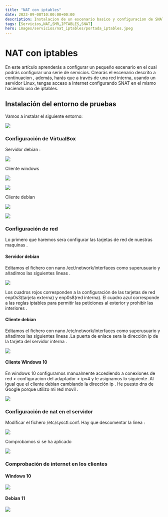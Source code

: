 ```yaml
---
title: "NAT con iptables"
date: 2023-09-08T10:00:00+00:00
description: Instalacion de un escenario basico y configuracion de SNAT
tags: [Servicios,NAT,SMR,IPTABLES,SNAT]
hero: images/servicios/nat_iptables/portada_iptables.jpeg
---
```



# NAT con iptables
En este artículo aprenderás a configurar un pequeño escenario en el cual podrás configurar una serie de servicios. Crearás el escenario descrito a continuacion , además, harás que a través de una red interna, usando un servidor Linux, tengas acceso a Internet configurando SNAT en el mismo haciendo uso de iptables.
## Instalación del entorno de pruebas
Vamos a instalar el siguiente entorno:

![](/servicios/nat_iptables/img/Aspose.Words.5fca9cc1-3c81-4853-a5ed-a70b0122341b.001.png)

### Configuración de VirtualBox
Servidor debian :

![](/servicios/nat_iptables/img/Aspose.Words.5fca9cc1-3c81-4853-a5ed-a70b0122341b.002.png)

Cliente windows

![](/servicios/nat_iptables/img/Aspose.Words.5fca9cc1-3c81-4853-a5ed-a70b0122341b.003.png)

![](/servicios/nat_iptables/img/Aspose.Words.5fca9cc1-3c81-4853-a5ed-a70b0122341b.004.png)

Cliente debian

![](/servicios/nat_iptables/img/Aspose.Words.5fca9cc1-3c81-4853-a5ed-a70b0122341b.005.png)

![](/servicios/nat_iptables/img/Aspose.Words.5fca9cc1-3c81-4853-a5ed-a70b0122341b.006.png)




### Configuración de red
Lo primero que haremos sera configurar las tarjetas de red de nuestras maquinas .

#### Servidor debian
Editamos el fichero con nano /ect/network/interfaces como superusuario y añadimos las siguientes lineas .

![](/servicios/nat_iptables/img/Aspose.Words.5fca9cc1-3c81-4853-a5ed-a70b0122341b.007.png)

Los cuadros rojos corresponden a la configuración de las tarjetas de red enp0s3(tarjeta externa) y enp0s8(red interna). El cuadro azul corresponde a las reglas iptables para permitir las peticiones al exterior y prohibir las interiores .

#### Cliente debian
Editamos el fichero con nano /etc/network/interfaces como superusuario y añadimos las siguientes lineas .La puerta de enlace sera la dirección ip de la tarjeta del servidor interna .

![](/servicios/nat_iptables/img/Aspose.Words.5fca9cc1-3c81-4853-a5ed-a70b0122341b.008.png)


#### Cliente Windows 10
En windows 10 configuramos manualmente accediendo a conexiones de red > configuracion del adaptador > ipv4 y le asignamos lo siguiente .Al igual que el cliente debian cambiando la dirección ip . He puesto dns de Google porque utilizo mi red movil .

![](/servicios/nat_iptables/img/Aspose.Words.5fca9cc1-3c81-4853-a5ed-a70b0122341b.009.png)





### Configuración de nat en el servidor
Modificar el fichero /etc/sysctl.conf. Hay que descomentar la línea :

![](/servicios/nat_iptables/img/Aspose.Words.5fca9cc1-3c81-4853-a5ed-a70b0122341b.010.png)

Comprobamos si se ha aplicado

![](/servicios/nat_iptables/img/Aspose.Words.5fca9cc1-3c81-4853-a5ed-a70b0122341b.011.png)


### Comprobación de internet en los clientes

#### Windows 10

![](/servicios/nat_iptables/img/Aspose.Words.5fca9cc1-3c81-4853-a5ed-a70b0122341b.012.png)

#### Debian 11

![](/servicios/nat_iptables/img/Aspose.Words.5fca9cc1-3c81-4853-a5ed-a70b0122341b.013.png)

